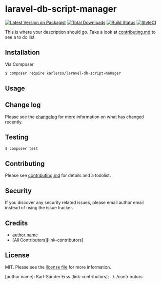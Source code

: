 # laravel-db-script-manager

[![Latest Version on Packagist][ico-version]][link-packagist]
[![Total Downloads][ico-downloads]][link-downloads]
[![Build Status][ico-travis]][link-travis]
[![StyleCI][ico-styleci]][link-styleci]

This is where your description should go. Take a look at [contributing.md](contributing.md) to see a to do list.

## Installation

Via Composer

``` bash
$ composer require karlerss/laravel-db-script-manager
```

## Usage

## Change log

Please see the [changelog](changelog.md) for more information on what has changed recently.

## Testing

``` bash
$ composer test
```

## Contributing

Please see [contributing.md](contributing.md) for details and a todolist.

## Security

If you discover any security related issues, please email author email instead of using the issue tracker.

## Credits

- [author name][link-author]
- [All Contributors][link-contributors]

## License

MIT. Please see the [license file](license.md) for more information.

[ico-version]: https://img.shields.io/packagist/v/karlerss/laravel-db-script-manager.svg?style=flat-square
[ico-downloads]: https://img.shields.io/packagist/dt/karlerss/laravel-db-script-manager.svg?style=flat-square
[ico-travis]: https://img.shields.io/travis/karlerss/laravel-db-script-manager/master.svg?style=flat-square
[ico-styleci]: https://styleci.io/repos/12345678/shield

[link-packagist]: https://packagist.org/packages/karlerss/laravel-db-script-manager
[link-downloads]: https://packagist.org/packages/karlerss/laravel-db-script-manager
[link-travis]: https://travis-ci.org/karlerss/laravel-db-script-manager
[link-styleci]: https://styleci.io/repos/q5wmdW
[link-author]: https://github.com/karlerss
[author name]: Karl-Sander Erss
[link-contributors]: ../../contributors
